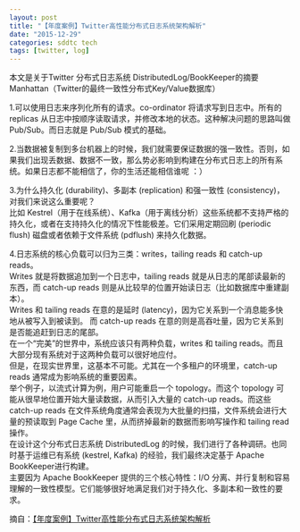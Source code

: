 ```yaml
---
layout: post
title: "【年度案例】Twitter高性能分布式日志系统架构解析"
date: "2015-12-29"
categories: sddtc tech
tags: [twitter, log]
---
```


本文是关于Twitter 分布式日志系统 DistributedLog/BookKeeper的摘要  
Manhattan（Twitter的最终一致性分布式Key/Value数据库）  

1.可以使用日志来序列化所有的请求。co-ordinator 将请求写到日志中。所有的 replicas 从日志中按顺序读取请求，并修改本地的状态。这种解决问题的思路叫做 Pub/Sub。而日志就是 Pub/Sub 模式的基础。  

2.当数据被复制到多台机器上的时候，我们就需要保证数据的强一致性。否则，如果我们出现丢数据、数据不一致，那么势必影响到构建在分布式日志上的所有系统。如果日志都不能相信了，你的生活还能相信谁呢 ：）  

3.为什么持久化 (durability)、多副本 (replication) 和强一致性 (consistency)，对我们来说这么重要呢？  
比如 Kestrel（用于在线系统）、Kafka（用于离线分析）这些系统都不支持严格的持久化，或者在支持持久化的情况下性能极差。它们采用定期回刷 (periodic flush) 磁盘或者依赖于文件系统 (pdflush) 来持久化数据。  

4.日志系统的核心负载可以归为三类：writes，tailing reads 和 catch-up reads。  
Writes 就是将数据追加到一个日志中，tailing reads 就是从日志的尾部读最新的东西，而 catch-up reads 则是从比较早的位置开始读日志（比如数据库中重建副本）。    
Writes 和 tailing reads 在意的是延时 (latency)，因为它关系到一个消息能多快地从被写入到被读到。
而 catch-up reads 在意的则是高吞吐量，因为它关系到是否能追赶到日志的尾部。  
在一个“完美”的世界中，系统应该只有两种负载，writes 和 tailing reads。而且大部分现有系统对于这两种负载可以很好地应付。  
但是，在现实世界里，这基本不可能。尤其在一个多租户的环境里，catch-up reads 通常成为影响系统的重要因素。   
举个例子，以流式计算为例，用户可能重启一个 topology。而这个 topology 可能从很早地位置开始大量读数据，从而引入大量的 catch-up reads。而这些 catch-up reads 在文件系统角度通常会表现为大批量的扫描，文件系统会进行大量的预读取到 Page Cache 里，从而挤掉最新的数据而影响写操作和 tailing read操作。  
在设计这个分布式日志系统 DistributedLog 的时候，我们进行了各种调研。也同时基于运维已有系统 (kestrel, Kafka) 的经验，我们最终决定基于 Apache BookKeeper进行构建。  
主要因为 Apache BookKeeper 提供的三个核心特性：I/O 分离、并行复制和容易理解的一致性模型。它们能够很好地满足我们对于持久化、多副本和一致性的要求。  

摘自：[【年度案例】Twitter高性能分布式日志系统架构解析](http://mp.weixin.qq.com/s?__biz=MzAwMDU1MTE1OQ==&mid=403051208&idx=1&sn=1694ac05acbcb5ca53c88bfac8a68856&scene=1&srcid=1224xZuQ9QQ4sRmiPVdHTppL#wechat_redirect)
